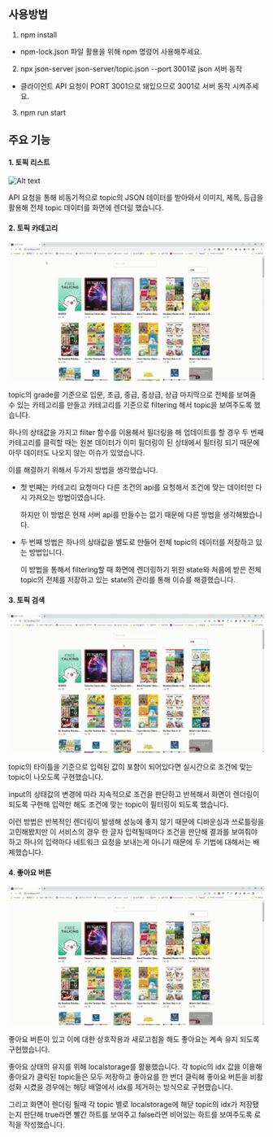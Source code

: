 ## 사용방법

1. npm install

- npm-lock.json 파일 활용을 위해 npm 명령어 사용해주세요.

2. npx json-server json-server/topic.json --port 3001로 json 서버 동작

- 클라이언트 API 요청이 PORT 3001으로 돼있으므로 3001로 서버 동작 시켜주세요.

3. npm run start

## 주요 기능

#### 1. 토픽 리스트

![Alt text](./public/images/list.gif)

API 요청을 통해 비동기적으로 topic의 JSON 데이터를 받아와서 이미지, 제목, 등급을 활용해 전체 topic 데이터를 화면에 렌더링 했습니다.

#### 2. 토픽 카데고리

![Alt text](./public/images/category.gif)

topic의 grade를 기준으로 입문, 초급, 중급, 중상급, 상급 마지막으로 전체를 보여줄 수 있는 카테고리를 만들고 카테고리를 기준으로 filtering 해서 topic을 보여주도록 했습니다.

하나의 상태값을 가지고 filter 함수를 이용해서 필더링을 해 업데이트를 할 경우 두 번째 카테고리를 클릭할 때는 원본 데이터가 이미 필더링이 된 상태에서 필터링 되기 때문에 아무 데이터도 나오지 않는 이슈가 있었습니다.

이를 해결하기 위해서 두가지 방법을 생각했습니다.

- 첫 번째는 카테고리 요청마다 다른 조건의 api를 요청해서 조건에 맞는 데이터만 다시 가져오는 방법이였습니다.

  하지만 이 방법은 현재 서버 api를 만들수는 없기 때문에 다른 방법을 생각해봤습니다.

- 두 번째 방법은 하나의 상태값을 별도로 만들어 전체 topic의 데이터를 저장하고 있는 방법입니다.

  이 방법을 통해서 filtering할 때 화면에 렌더링하기 위한 state와 처음에 받은 전체 topic의 전체를 저장하고 있는 state의 관리를 통해 이슈를 해결했습니다.

#### 3. 토픽 검색

![Alt text](./public/images/search.gif)

topic의 타이틀을 기준으로 입력된 값이 포함이 되어있다면 실시간으로 조건에 맞는 topic이 나오도록 구현했습니다.

input의 상태값의 변경에 따라 지속적으로 조건을 판단하고 반복해서 화면이 렌더링이 되도록 구현해 입력만 해도 조건에 맞는 topic이 필터링이 되도록 했습니다.

이런 방법은 반복적인 렌더링이 발생해 성능에 좋지 않기 때문에 디바운싱과 쓰로틀링을 고민해봤지만 이 서비스의 경우 한 글자 입력될때마다 조건을 판단해 결과를 보여줘야 하고 하나의 입력마다 네트워크 요청을 보내는게 아니기 때문에 두 기법에 대해서는 배제했습니다.

#### 4. 좋아요 버튼

![Alt text](./public/images/thumbsup.gif)

좋아요 버튼이 있고 이에 대한 상호작용과 새로고침을 해도 좋아요는 계속 유지 되도록 구현했습니다.

좋아요 상태의 유지를 위해 localstorage를 활용했습니다.
각 topic의 idx 값을 이용해 좋아요가 클릭된 topic들은 모두 저장하고 좋아요를 한 번더 클릭해 좋아요 버튼을 비활성화 시켰을 경우에는 해당 배열에서 idx를 제거하는 방식으로 구현했습니다.

그리고 화면이 렌더링 될때 각 topic 별로 localstorage에 해닫 topic의 idx가 저장됐는지 판단해 true라면 빨간 하트를 보여주고 false라면 비어있는 하트를 보여주도록 로직을 작성했습니다.
